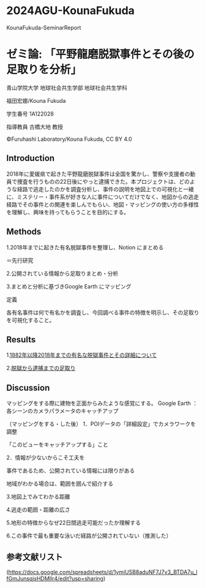 # 2024AGU-KounaFukuda
KounaFukuda-SeminarReport

# ゼミ論: 「平野龍磨脱獄事件とその後の足取りを分析」
青山学院大学 地球社会共生学部 地球社会共生学科

福田宏娜/Kouna Fukuda

学生番号 1A122028

指導教員 古橋大地 教授

©︎Furuhashi Laboratory/Kouna Fukuda, CC BY 4.0

## Introduction

2018年に愛媛県で起きた平野龍磨脱獄事件は全国を驚かし、警察や支援者の動員で捜査を行うものの22日後にやっと逮捕できた。本プロジェクトは、どのような経路で逃走したのかを調査分析し、事件の説明を地図上での可視化と一緒に、ミステリー・事件系が好きな人に事件についてだけでなく、地図からの逃走経路でその事件との関連を楽しんでもらい、地図・マッピングの使い方の多様性を理解し、興味を持ってもらうことを目的にする。
## Methods
1.2018年までに起きた有名脱獄事件を整理し、Notion にまとめる

＝先行研究

2.公開されている情報から足取りまとめ・分析

3.まとめと分析に基づきGoogle Earth にマッピング

定義

各有名事件は何で有名かを調査し、今回調べる事件の特徴を明示し、その足取りを可視化すること。

## Results

1.[1882年以降2018年までの有名な脱獄事件とその詳細について](https://clever-corn-957.notion.site/ae110f08fa3c48d2b392fe5edc9acddc?pvs=4)

2.[脱獄から逮捕までの足取り](https://earth.google.com/earth/d/1fTKvVaK886nBjT9ht09OPnukgA3qeSLF?usp=sharing)

## Discussion

マッピングをする際に建物を正面からみたような感覚にする。
Google Earth ：各シーンのカメラパラメータのキャッチアップ

（マッピングをする・した後）
1．POIデータの「詳細設定」でカメラワークを調整

「このビューをキャッチアップする」こと

2．情報が少ないからこそ工夫を

事件であるため、公開されている情報には限りがある

地域がわかる場合は、範囲を囲んで紹介する

3.地図上でみてわかる距離

4.逃走の範囲・距離の広さ

5.地形の特徴からなぜ22日間逃走可能だったか理解する

6.この事件で最も重要な泳いだ経路が公開されていない（推測した）
## 参考文献リスト
(https://docs.google.com/spreadsheets/d/1ymiUSB8aduNF7J7v3_BTDA7u_lfGmJunsqjsHDMIlr4/edit?usp=sharing)
